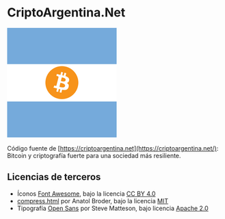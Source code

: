 # CriptoArgentina.Net

![CriptoArgentina.net](/assets/img/bandera-argentina-bitcoin.png?raw=true "CriptoArgentina.net")

Código fuente de [https://criptoargentina.net](https://criptoargentina.net/): Bitcoin y criptografía fuerte para una sociedad más resiliente.


## Licencias de terceros

- Íconos [Font Awesome](https://github.com/FortAwesome/Font-Awesome), bajo la licencia [CC BY 4.0](https://creativecommons.org/licenses/by/4.0/deed.es)
- [compress.html](https://jch.penibelst.de/) por Anatol Broder, bajo la licencia [MIT](https://opensource.org/licenses/MIT)
- Tipografía [Open Sans](https://en.wikipedia.org/wiki/Open_Sans) por Steve Matteson, bajo licencia [Apache 2.0](https://apache.org/licenses/LICENSE-2.0)